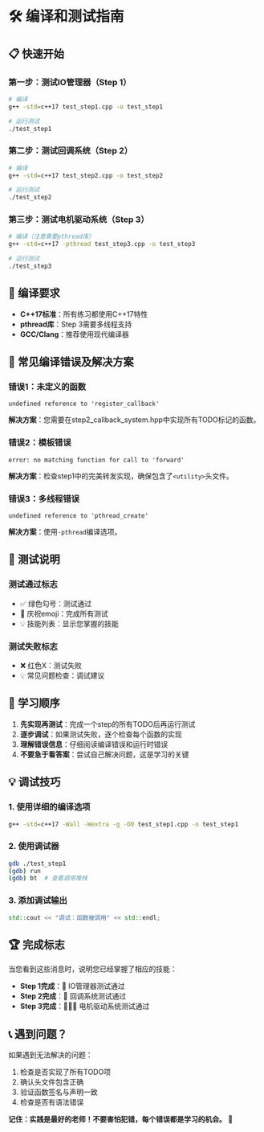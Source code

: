 # 🛠️ 编译和测试指南

## 📋 快速开始

### 第一步：测试IO管理器（Step 1）
```bash
# 编译
g++ -std=c++17 test_step1.cpp -o test_step1

# 运行测试
./test_step1
```

### 第二步：测试回调系统（Step 2）
```bash
# 编译
g++ -std=c++17 test_step2.cpp -o test_step2

# 运行测试
./test_step2
```

### 第三步：测试电机驱动系统（Step 3）
```bash
# 编译（注意需要pthread库）
g++ -std=c++17 -pthread test_step3.cpp -o test_step3

# 运行测试
./test_step3
```

## 🔧 编译要求

- **C++17标准**：所有练习都使用C++17特性
- **pthread库**：Step 3需要多线程支持
- **GCC/Clang**：推荐使用现代编译器

## 📝 常见编译错误及解决方案

### 错误1：未定义的函数
```
undefined reference to 'register_callback'
```
**解决方案**：您需要在step2_callback_system.hpp中实现所有TODO标记的函数。

### 错误2：模板错误
```
error: no matching function for call to 'forward'
```
**解决方案**：检查step1中的完美转发实现，确保包含了`<utility>`头文件。

### 错误3：多线程错误
```
undefined reference to 'pthread_create'
```
**解决方案**：使用`-pthread`编译选项。

## 🎯 测试说明

### 测试通过标志
- ✅ 绿色勾号：测试通过
- 🎉 庆祝emoji：完成所有测试
- 💡 技能列表：显示您掌握的技能

### 测试失败标志
- ❌ 红色X：测试失败
- 💡 常见问题检查：调试建议

## 🚀 学习顺序

1. **先实现再测试**：完成一个step的所有TODO后再运行测试
2. **逐步调试**：如果测试失败，逐个检查每个函数的实现
3. **理解错误信息**：仔细阅读编译错误和运行时错误
4. **不要急于看答案**：尝试自己解决问题，这是学习的关键

## 💡 调试技巧

### 1. 使用详细的编译选项
```bash
g++ -std=c++17 -Wall -Wextra -g -O0 test_step1.cpp -o test_step1
```

### 2. 使用调试器
```bash
gdb ./test_step1
(gdb) run
(gdb) bt  # 查看调用堆栈
```

### 3. 添加调试输出
```cpp
std::cout << "调试：函数被调用" << std::endl;
```

## 🏆 完成标志

当您看到这些消息时，说明您已经掌握了相应的技能：

- **Step 1完成**：🎉 IO管理器测试通过
- **Step 2完成**：🎉 回调系统测试通过  
- **Step 3完成**：🎉🎉🎉 电机驱动系统测试通过

## 📞 遇到问题？

如果遇到无法解决的问题：
1. 检查是否实现了所有TODO项
2. 确认头文件包含正确
3. 验证函数签名与声明一致
4. 检查是否有语法错误

**记住：实践是最好的老师！不要害怕犯错，每个错误都是学习的机会。** 💪 